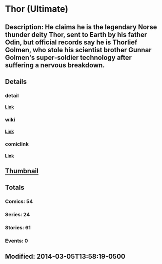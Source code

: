 # Thor (Ultimate)
## Description: He claims he is the legendary Norse thunder deity Thor, sent to Earth by his father Odin, but official records say he is Thorlief Golmen, who stole his scientist brother Gunnar Golmen's super-soldier technology after suffering a nervous breakdown.
## Details
### detail
#### [Link](http://marvel.com/characters/60/thor?utm_campaign=apiRef&utm_source=225578a89fc76f3d20fbffda5d17a88d)
### wiki
#### [Link](http://marvel.com/universe/Thor_%28Ultimate%29?utm_campaign=apiRef&utm_source=225578a89fc76f3d20fbffda5d17a88d)
### comiclink
#### [Link](http://marvel.com/comics/characters/1011025/thor_ultimate?utm_campaign=apiRef&utm_source=225578a89fc76f3d20fbffda5d17a88d)
## [Thumbnail](http://i.annihil.us/u/prod/marvel/i/mg/3/80/5317738e6dc12.jpg)
## Totals
### Comics: 54
### Series: 24
### Stories: 61
### Events: 0
## Modified: 2014-03-05T13:58:19-0500